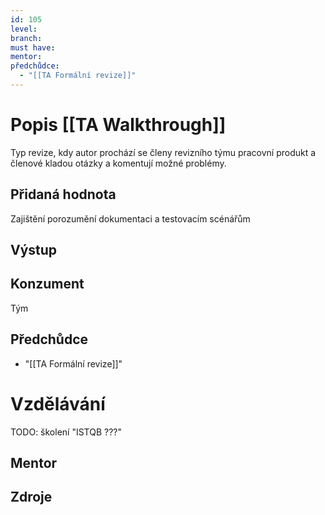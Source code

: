 ```yaml
---
id: 105
level: 
branch: 
must have: 
mentor: 
předchůdce: 
  - "[[TA Formální revize]]"
---
```



# Popis [[TA Walkthrough]]
Typ revize, kdy autor prochází se členy revizního týmu pracovní produkt a členové kladou otázky a komentují možné problémy.

## Přidaná hodnota
Zajištění porozumění dokumentaci a testovacím scénářům

## Výstup


## Konzument
Tým

## Předchůdce

  - "[[TA Formální revize]]"

# Vzdělávání
TODO: školení "ISTQB ???"

## Mentor


## Zdroje